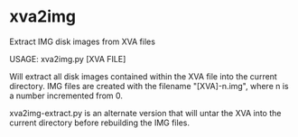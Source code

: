 # xva2img
Extract IMG disk images from XVA files

USAGE:
xva2img.py [XVA FILE]

Will extract all disk images contained within the XVA file into the current directory.
IMG files are created with the filename "[XVA]-n.img", where n is a number incremented from 0.

xva2img-extract.py is an alternate version that will untar the XVA into the current directory before rebuilding the IMG files.
